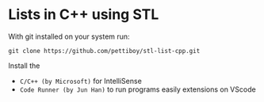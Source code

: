 # Lists in C++ using STL

With git installed on your system run:
```
git clone https://github.com/pettiboy/stl-list-cpp.git
```

Install the 
- `C/C++ (by Microsoft)` for IntelliSense
- `Code Runner (by Jun Han)` to run programs easily
extensions on VScode
